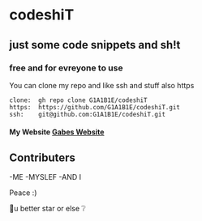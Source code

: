 # codeshiT
## just some code snippets and sh!t
### free and for evreyone to use

You can clone my repo and like ssh and stuff also https

  ```
clone:  gh repo clone G1A1B1E/codeshiT
https:  https://github.com/G1A1B1E/codeshiT.git
ssh:    git@github.com:G1A1B1E/codeshiT.git
  ```
#### My Website [Gabes Website](https://g1a1b1e.github.io)

## Contributers

-ME
-MYSLEF
-AND I

Peace :)

👺u better star or else ❔

